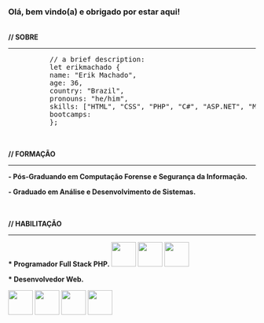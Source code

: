 ### Olá, bem vindo(a) e obrigado por estar aqui!
<br />
<strong>// SOBRE</strong>
<hr>
<pre>
          // a brief description:
          let erikmachado {
          name: "Erik Machado",
          age: 36,
          country: "Brazil",
          pronouns: "he/him",
          skills: ["HTML", "CSS", "PHP", "C#", "ASP.NET", "MySQL", "Bootstrap", "WordPress"],
          bootcamps: <!-- ["", " ()"], -->
          };
</pre>
<br /><br />
<strong>// FORMAÇÃO</strong>
<hr>
<strong>- Pós-Graduando em Computação Forense e Segurança da Informação.</strong>

<strong>- Graduado em Análise e Desenvolvimento de Sistemas.</strong>

<br /><br />
<strong>// HABILITAÇÃO</strong>
<hr>
<strong>* Programador Full Stack PHP.</strong>
<div style="display: inline">
          <img width="50" heigt="50" src="https://cdn.jsdelivr.net/gh/devicons/devicon/icons/php/php-original.svg" /> 
          <img width="50" heigt="50" src="https://cdn.jsdelivr.net/gh/devicons/devicon/icons/mysql/mysql-original-wordmark.svg" /> 
          <img width="50" heigt="50" src="https://cdn.jsdelivr.net/gh/devicons/devicon/icons/laravel/laravel-plain-wordmark.svg" />
</div>
<br />

<strong>* Desenvolvedor Web.</strong>
<div style="display: inline">
          <img width="50" heigt="50" src="https://cdn.jsdelivr.net/gh/devicons/devicon/icons/html5/html5-original-wordmark.svg" /> 
          <img width="50" heigt="50" src="https://cdn.jsdelivr.net/gh/devicons/devicon/icons/css3/css3-original-wordmark.svg" />
          <img width="50" heigt="50" src="https://cdn.jsdelivr.net/gh/devicons/devicon/icons/bootstrap/bootstrap-original-wordmark.svg" /> 
          <img width="50" heigt="50" src="https://cdn.jsdelivr.net/gh/devicons/devicon/icons/wordpress/wordpress-plain-wordmark.svg" />
</div>

<br /><br />


          
          

<!--
**erikmachadopro/erikmachadopro** is a ✨ _special_ ✨ repository because its `README.md` (this file) appears on your GitHub profile.

Here are some ideas to get you started:

- 🔭 I’m currently working on ...
- 🌱 I’m currently learning ...
- 👯 I’m looking to collaborate on ...
- 🤔 I’m looking for help with ...
- 💬 Ask me about ...
- 📫 How to reach me: ...
- 😄 Pronouns: ...
- ⚡ Fun fact: ...
-->
